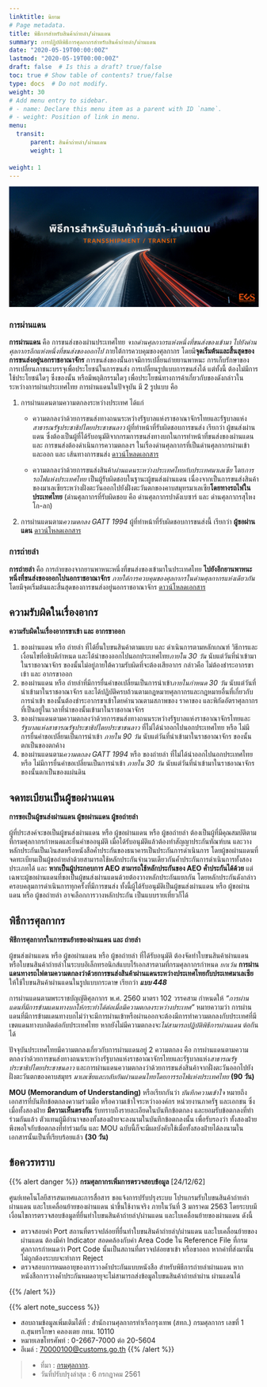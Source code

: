 ```yaml
---
linktitle: นิยาม 
# Page metadata.
title: พิธีการสำหรับสินค้าถ่ายลำ/ผ่านแดน
summary: การปฏิบัติพิธีการศุลกากรสำหรับสินค้าถ่ายลำ/ผ่านแดน
date: "2020-05-19T00:00:00Z"
lastmod: "2020-05-19T00:00:00Z"
draft: false  # Is this a draft? true/false
toc: true # Show table of contents? true/false
type: docs  # Do not modify.
weight: 30
# Add menu entry to sidebar.
# - name: Declare this menu item as a parent with ID `name`.
# - weight: Position of link in menu.
menu:
  transit:
      parent: สินค้าถ่ายลำ/ผ่านแดน   
      weight: 1

weight: 1
---
```


![](https://github.com/ecs-support/knowledge-center/raw/master/img/cover/transit.png)

### การผ่านแดน

**การผ่านแดน** คือ การขนส่งของผ่านประเทศไทย *จากด่านศุลกากรแห่งหนึ่งที่ขนส่งของเข้ามา ไปยังด่านศุลกากรอีกแห่งหนึ่งที่ขนส่งของออกไป* ภายใต้การควบคุมของศุลกากร โดยมี**จุดเริ่มต้นและสิ้นสุดของการขนส่งอยู่นอกราชอาณาจักร** การขนส่งของนั้นอาจมีการเปลี่ยนถ่ายยานพาหนะ การเก็บรักษาของ การเปลี่ยนภาชนะบรรจุเพื่อประโยชน์ในการขนส่ง การเปลี่ยนรูปแบบการขนส่งได้ แต่ทั้งนี้ ต้องไม่มีการใช้ประโยชน์ใดๆ ซึ่งของนั้น หรือมีพฤติกรรมใดๆ เพื่อประโยชน์ทางการค้าเกี่ยวกับของดังกล่าวในระหว่างการผ่านประเทศไทย การผ่านแดนในปัจจุบัน มี 2 รูปแบบ คือ

1. การผ่านแดนตามความตกลงระหว่างประเทศ ได้แก่
    - ความตกลงว่าด้วยการขนส่งทางถนนระหว่างรัฐบาลแห่งราชอาณาจักรไทยและรัฐบาลแห่ง*สาธารณรัฐประชาธิปไตยประชาชนลาว* ผู้ที่ทำหน้าที่รับผิดชอบการขนส่ง เรียกว่า ผู้ขนส่งผ่านแดน ซึ่งต้องเป็นผู้ที่ได้รับอนุมัติจากกรมการขนส่งทางบกในการทำหน้าที่ขนส่งของผ่านแดน และ การขนส่งต้องดำเนินการความตกลงฯ ในเรื่องด่านศุลกากรที่เป็นด่านศุลกากรผ่านเข้าและออก และ เส้นทางการขนส่ง [ดาวน์โหลดเอกสาร](http://www.customs.go.th/cont_strc_download_with_docno_date.php?lang=th&top_menu=menu_homepage&current_id=14223132414b505f4b464b47464b46)
  
    - ความตกลงว่าด้วยการขนส่งสินค้า*ผ่านแดนระหว่างประเทศไทยกับประเทศมาเลเซีย* โดย*การรถไฟแห่งประเทศไทย* เป็นผู้รับผิดชอบในฐานะผู้ขนส่งผ่านแดน เนื่องจากเป็นการขนส่งสินค้าของมาเลเซียระหว่างฝั่งตะวันออกไปยังฝั่งตะวันตกของคาบสมุทรมาเลเซีย**โดยทางรถไฟในประเทศไทย** (ด่านศุลกากรที่รับผิดชอบ คือ ด่านศุลกากรปาดังเบซาร์ และ ด่านศุลกากรสุไหงโก-ลก)
  
2. การผ่านแดนตาม*ความตกลง GATT 1994* ผู้ที่ทำหน้าที่รับผิดชอบการขนส่งนี้ เรียกว่า **ผู้ขอผ่านแดน** [ดาวน์โหลดเอกสาร](http://www.customs.go.th/cont_strc_download_with_docno_date.php?lang=th&top_menu=menu_homepage&current_id=14223132414b505f4b464a4f464b48)

### การถ่ายลำ

**การถ่ายลำ**  คือ การถ่ายของจากยานพาหนะหนึ่งที่ขนส่งของเข้ามาในประเทศไทย **ไปยังอีกยานพาหนะหนึ่งที่ขนส่งของออกไปนอกราชอาณาจักร** *ภายใต้การควบคุมของศุลกากรในด่านศุลกากรแห่งเดียวกัน* โดยมีจุดเริ่มต้นและสิ้นสุดของการขนส่งอยู่นอกราชอาณาจักร [ดาวน์โหลดเอกสาร](http://www.customs.go.th/cont_strc_download_with_docno_date.php?lang=th&top_menu=menu_homepage&current_id=14223132414b505f4b464a4f464b49)

## ความรับผิดในเรื่องอากร

**ความรับผิดในเรื่องอากรขาเข้า และ อากรขาออก**

1. ของผ่านแดน หรือ ถ่ายลำ ที่ได้ยื่นใบขนสินค้าตามแบบ และ ดำเนินการตามหลักเกณฑ์ วิธีการและเงื่อนไขที่อธิบดีกำหนด และได้นำของออกไปนอกประเทศไทย*ภายใน 30 วัน* นับแต่วันที่นำเข้ามาในราชอาณาจักร ของนั้นไม่อยู่ภายใต้ความรับผิดที่จะต้องเสียอากร กล่าวคือ ไม่ต้องชำระอากรขาเข้า และ อากรขาออก
2. ของผ่านแดน หรือ ถ่ายลำที่มีการยื่นคำขอเปลี่ยนเป็นการนำเข้า*ภายในกำหนด 30 วัน* นับแต่วันที่นำเข้ามาในราชอาณาจักร และได้ปฏิบัติครบถ้วนตามกฎหมายศุลกากรและกฎหมายอื่นที่เกี่ยวกับการนำเข้า ของนั้นต้องชำระอากรขาเข้าโดยคำนวณตามสภาพของ ราคาของ และพิกัดอัตราศุลกากร ที่เป็นอยู่ในเวลาที่นำของนั้นเข้ามาในราชอาณาจักร
3. ของผ่านแดนตามความตกลงว่าด้วยการขนส่งทางถนนระหว่างรัฐบาลแห่งราชอาณาจักรไทยและ*รัฐบาลแห่งสาธารณรัฐประชาธิปไตยประชาชนลาว* ที่ไม่ได้นำออกไปนอกประเทศไทย หรือ ไม่มีการยื่นคำขอเปลี่ยนเป็นการนำเข้า *ภายใน 90 วัน* นับแต่วันที่นำเข้ามาในราชอาณาจักร ของนั้นตกเป็นของตกค้าง
4. ของผ่านแดนตาม*ความตกลง GATT 1994* หรือ ของถ่ายลำ ที่ไม่ได้นำออกไปนอกประเทศไทย หรือ ไม่มีการยื่นคำขอเปลี่ยนเป็นการนำเข้า *ภายใน 30 วัน* นับแต่วันที่นำเข้ามาในราชอาณาจักร ของนั้นตกเป็นของแผ่นดิน

## จดทะเบียนเป็นผู้ขอผ่านแดน

**การขอเป็นผู้ขนส่งผ่านแดน ผู้ขอผ่านแดน ผู้ขอถ่ายลำ**

ผู้ที่ประสงค์จะขอเป็นผู้ขนส่งผ่านแดน หรือ ผู้ขอผ่านแดน หรือ ผู้ขอถ่ายลำ ต้องเป็นผู้ที่มีคุณสมบัติตามที่กรมศุลกากรกำหนดและยื่นคำขออนุมัติ เมื่อได้รับอนุมัติแล้วต้องทำสัญญาประกันทัณฑ์บน และวางหลักประกันเป็นเงินสดหรือหนังสือค้ำประกันของธนาคารเป็นประกันการดำเนินการ โดยผู้ขอผ่านแดนที่จดทะเบียนเป็นผู้ขอถ่ายลำด้วยสามารถใช้หลักประกันจำนวนเดียวกันค้ำประกันการดำเนินการทั้งสองประเภทได้ และ **หากเป็นผู้ประกอบการ AEO สามารถใช้หลักประกันของ AEO ค้ำประกันได้ด้วย** แต่เฉพาะผู้ขอผ่านแดนที่ขอเป็นผู้ขนส่งผ่านแดนด้วยต้องวางหลักประกันแยกกัน โดยหลักประกันดังกล่าว ครอบคลุมการดำเนินการทุกครั้งที่มีการขนส่ง ทั้งนี้ผู้ได้รับอนุมัติเป็นผู้ขนส่งผ่านแดน หรือ ผู้ขอผ่านแดน หรือ ผู้ขอถ่ายลำ อาจเลือกการวางหลักประกัน เป็นแบบรายเที่ยวก็ได้

## พิธีการศุลกากร

**พิธีการศุลกากรในการขนย้ายของผ่านแดน และ ถ่ายลำ**
 
ผู้ขนส่งผ่านแดน หรือ ผู้ขอผ่านแดน หรือ ผู้ขอถ่ายลำ ที่ได้รับอนุมัติ ต้องจัดทำใบขนสินค้าผ่านแดน หรือใบขนสินค้าถ่ายลำในระบบอิเล็กทรอนิกส์แบบไร้เอกสารตามที่กรมศุลกากรกำหนด *ยกเว้น* **การผ่านแดนทางรถไฟตามความตกลงว่าด้วยการขนส่งสินค้าผ่านแดนระหว่างประเทศไทยกับประเทศมาเลเซีย** ให้ใช้ใบขนสินค้าผ่านแดนในรูปแบบกระดาษ เรียกว่า  _**แบบ 448**_

การผ่านแดนตามพระราชบัญญัติศุลกากร พ.ศ. 2560 มาตรา 102 วรรคสาม กำหนดให้ *“การผ่านแดนที่มีการข้ามแดนทางบกให้กระทำได้ต่อเมื่อมีความตกลงระหว่างประเทศ”* หมายความว่า การผ่านแดนที่มีการข้ามแดนทางบกไม่ว่าจะมีการผ่านเข้าหรือผ่านออกจะต้องมีการทำความตกลงกับประเทศที่มีเขตแดนทางบกติดต่อกับประเทศไทย หากยังไม่มีความตกลงจะ*ไม่สามารถปฏิบัติพิธีการผ่านแดน* ต่อกันได้

ปัจจุบันประเทศไทยมีความตกลงเกี่ยวกับการผ่านแดนอยู่ 2 ความตกลง คือ การผ่านแดนตามความตกลงว่าด้วยการขนส่งทางถนนระหว่างรัฐบาลแห่งราชอาณาจักรไทยและรัฐบาลแห่ง*สาธารณรัฐประชาธิปไตยประชาชนลาว* และการผ่านแดนความตกลงว่าด้วยการขนส่งสินค้าจากฝั่งตะวันออกไปยังฝั่งตะวันตกของคาบสมุทร *มาเลเซียและกลับกันผ่านแดนไทยโดยการรถไฟแห่งประเทศไทย* **(90 วัน)**

**MOU (Memorandum of Understanding)** หรือเรียกกันว่า *บันทึกความเข้าใจ* หมายถึง เอกสารที่บันทึกข้อตกลงความร่วมมือ หรือความเข้าใจระหว่างองค์กร หน่วยงานภาครัฐ และเอกชน ซึ่งเมื่อทั้งสองฝ่าย **มีความเห็นตรงกัน** รับทราบถึงรายละเอียดในบันทึกข้อตกลง และยอมรับข้อตกลงที่ทำร่วมกันแล้ว ตัวแทนผู้มีอำนาจของทั้งสองฝ่ายจะลงนามในบันทึกข้อตกลงนั้น เพื่อรับรองว่า ทั้งสองฝ่ายพึงพอใจกับข้อตกลงที่ทำร่วมกัน และ MOU ฉบับนี้ก็จะมีผลบังคับใช้เมื่อทั้งสองฝ่ายได้ลงนามในเอกสารนั้นเป็นที่เรียบร้อยแล้ว **(30 วัน)**

## ข้อควรทราบ

{{% alert danger %}}
**กรมศุลกากรเพิ่มการตรวจสอบข้อมูล** [24/12/62]

ศูนย์เทคโนโลยีสารสนเทศและการสื่อสาร ขอแจ้งการปรับปรุงระบบ โปรแกรมรับใบขนสินค้าถ่ายลำผ่านแดน และใบเคลื่อนย้ายของผ่านแดน นำขึ้นใช้งานจริง ภายในวันที่ 3 มกราคม 2563 โดยระบบมีเงื่อนไขการตรวจสอบข้อมูลที่ยื่นทำใบขนสินค้าถ่ายลำ/ผ่านแดน  และใบเคลื่อนย้ายของผ่านแดน ดังนี้     

- ตรวจสอบค่า Port สถานที่ตรวจปล่อยที่ยื่นทำใบขนสินค้าถ่ายลำ/ผ่านแดน  และใบเคลื่อนย้ายของผ่านแดน ต้องมีค่า  Indicator สอดคล้องกับค่า  Area Code ใน  Reference File ที่กรมศุลกากรกำหนดว่า  Port Code นั้นเป็นสถานที่ตรวจปล่อยขาเข้า หรือขาออก หากค่าที่ส่งมานั้นไม่ถูกต้องระบบจะทำการ  Reject
- ตรวจสอบการหมดอายุของการวางค้ำประกันแบบหนังสือ สำหรับพิธีการถ่ายลำผ่านแดน หากหนังสือการวางค้ำประกันหมดอายุจะไม่สามารถส่งข้อมูลใบขนสินค้าถ่ายลำผ่าน ผ่านแดนได้

{{% /alert %}}


{{% alert note_success %}}
- สอบถามข้อมูลเพิ่มเติมได้ที่ : สำนักงานศุลกากรท่าเรือกรุงเทพ (สทก.)
กรมศุลกากร เลขที่ 1 ถ.สุนทรโกษา คลองเตย กทม. 10110
- หมายเลขโทรศัพท์ : 0-2667-7000 ต่อ 20-5604
- อีเมล์ : 70000100@customs.go.th
{{% /alert %}}

> * ที่มา : [กรมศุลกากร](http://www.customs.go.th/cont_strc_simple.php?ini_content=business_160426_02_160923_01_180614_01&ini_menu=menu_business_160421_02&lang=th&left_menu=menu_business_160421_02_160421_03).
> * วันที่ปรับปรุงล่าสุด : 6 กรกฎาคม 2561